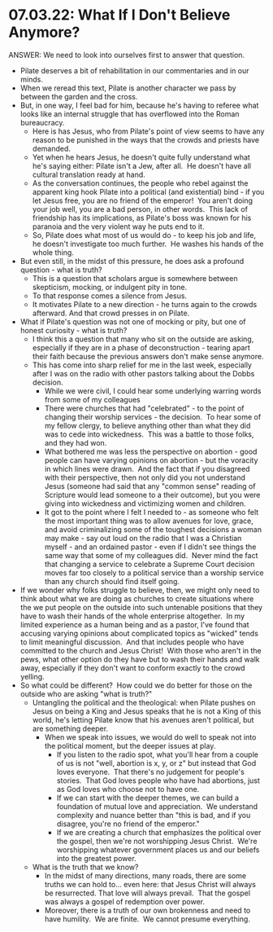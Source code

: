 # 07.03.22: What If I Don't Believe Anymore?

ANSWER: We need to look into ourselves first to answer that question.

* Pilate deserves a bit of rehabilitation in our commentaries and in our minds.
* When we reread this text, Pilate is another character we pass by between the garden and the cross.
* But, in one way, I feel bad for him, because he's having to referee what looks like an internal struggle that has overflowed into the Roman bureaucracy.
	* Here is has Jesus, who from Pilate's point of view seems to have any reason to be punished in the ways that the crowds and priests have demanded. 
	* Yet when he hears Jesus, he doesn't quite fully understand what he's saying either: Pilate isn't a Jew, after all.  He doesn't have all cultural translation ready at hand. 
	* As the conversation continues, the people who rebel against the apparent king hook Pilate into a political (and existential) bind - if you let Jesus free, you are no friend of the emperor!  You aren't doing your job well, you are a bad person, in other words.  This lack of friendship has its implications, as Pilate's boss was known for his paranoia and the very violent way he puts end to it.
	* So, Pilate does what most of us would do - to keep his job and life, he doesn't investigate too much further.  He washes his hands of the whole thing.
* But even still, in the midst of this pressure, he does ask a profound question - what is truth?
	* This is a question that scholars argue is somewhere between skepticism, mocking, or indulgent pity in tone. 
	* To that response comes a silence from Jesus.
	* It motivates Pilate to a new direction - he turns again to the crowds afterward. And that crowd presses in on Pilate.
* What if Pilate's question was not one of mocking or pity, but one of honest curiosity - what is truth? 
	* I think this a question that many who sit on the outside are asking, especially if they are in a phase of deconstruction - tearing apart their faith because the previous answers don't make sense anymore.
	* This has come into sharp relief for me in the last week, especially after I was on the radio with other pastors talking about the Dobbs decision.
		* While we were civil, I could hear some underlying warring words from some of my colleagues
		* There were churches that had "celebrated" - to the point of changing their worship services - the decision.  To hear some of my fellow clergy, to believe anything other than what they did was to cede into wickedness.  This was a battle to those folks, and they had won.
		* What bothered me was less the perspective on abortion - good people can have varying opinions on abortion - but the voracity in which lines were drawn.  And the fact that if you disagreed with their perspective, then not only did you not understand Jesus (someone had said that any "common sense" reading of Scripture would lead someone to a their outcome), but you were giving into wickedness and victimizing women and children.
		* It got to the point where I felt I needed to - as someone who felt the most important thing was to allow avenues for love, grace, and avoid criminalizing some of the toughest decisions a woman may make - say out loud on the radio that I was a Christian myself - and an ordained pastor - even if I didn't see things the same way that some of my colleagues did.  Never mind the fact that changing a service to celebrate a Supreme Court decision moves far too closely to a political service than a worship service than any church should find itself going.
* If we wonder why folks struggle to believe, then, we might only need to think about what we are doing as churches to create situations where the we put people on the outside into such untenable positions that they have to wash their hands of the whole enterprise altogether.  In my limited experience as a human being and as a pastor, I've found that accusing varying opinions about complicated topics as "wicked" tends to limit meaningful discussion.  And that includes people who have committed to the church and Jesus Christ!  With those who aren't in the pews, what other option do they have but to wash their hands and walk away, especially if they don't want to conform exactly to the crowd yelling.
* So what could be different?  How could we do better for those on the outside who are asking "what is truth?"
	* Untangling the political and the theological: when Pilate pushes on Jesus on being a King and Jesus speaks that he is not a King of this world, he's letting Pilate know that his avenues aren't political, but are something deeper. 
		* When we speak into issues, we would do well to speak not into the political moment, but the deeper issues at play.
			* If you listen to the radio spot, what you'll hear from a couple of us is not "well, abortion is x, y, or z" but instead that God loves everyone.  That there's no judgement for people's stories.  That God loves people who have had abortions, just as God loves who choose not to have one.
			* If we can start with the deeper themes, we can build a foundation of mutual love and appreciation.  We understand complexity and nuance better than "this is bad, and if you disagree, you're no friend of the emperor."
			* If we are creating a church that emphasizes the political over the gospel, then we're not worshipping Jesus Christ.  We're worshipping whatever government places us and our beliefs into the greatest power.
	* What is the truth that we know?
		* In the midst of many directions, many roads, there are some truths we can hold to... even here: that Jesus Christ will always be resurrected. That love will always prevail.  That the gospel was always a gospel of redemption over power.
		* Moreover, there is a truth of our own brokenness and need to have humility.  We are finite.  We cannot presume everything.
